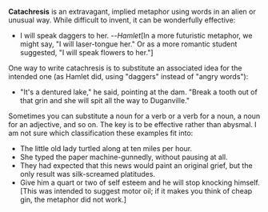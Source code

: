 **Catachresis** is an extravagant, implied metaphor using words in an alien or unusual way. While difficult to invent, it can be wonderfully effective:

 - I will speak daggers to her. --_Hamlet_[In a more futuristic metaphor, we might say, "I will laser-tongue her." Or as a more romantic student suggested, "I will speak flowers to her."]

One way to write catachresis is to substitute an associated idea for the intended one (as Hamlet did, using "daggers" instead of "angry words"):

 - "It's a dentured lake," he said, pointing at the dam. "Break a tooth out of that grin and she will spit all the way to Duganville."

Sometimes you can substitute a noun for a verb or a verb for a noun, a noun for an adjective, and so on. The key is to be effective rather than abysmal. I am not sure which classification these examples fit into:

 - The little old lady turtled along at ten miles per hour.
 - She typed the paper machine-gunnedly, without pausing at all.
 - They had expected that this news would paint an original grief, but the only result was silk-screamed platitudes.
 - Give him a quart or two of self esteem and he will stop knocking himself. [This was intended to suggest motor oil; if it makes you think of cheap gin, the metaphor did not work.]